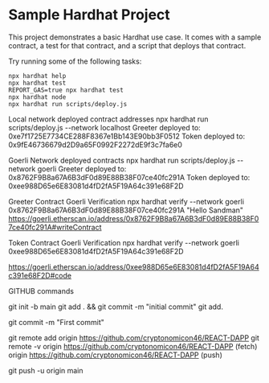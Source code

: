 # Sample Hardhat Project

This project demonstrates a basic Hardhat use case. It comes with a sample contract, a test for that contract, and a script that deploys that contract.

Try running some of the following tasks:

```shell
npx hardhat help
npx hardhat test
REPORT_GAS=true npx hardhat test
npx hardhat node
npx hardhat run scripts/deploy.js
```

Local network deployed contract addresses
npx hardhat run scripts/deploy.js --network localhost
Greeter deployed to: 0xe7f1725E7734CE288F8367e1Bb143E90bb3F0512
Token deployed to: 0x9fE46736679d2D9a65F0992F2272dE9f3c7fa6e0

Goerli Network deployed contracts
npx hardhat run scripts/deploy.js --network goerli
Greeter deployed to: 0x8762F9B8a67A6B3dF0d89E88B38F07ce40fc291A
Token deployed to: 0xee988D65e6E83081d4fD2fA5F19A64c391e68F2D

Greeter Contract Goerli Verification
npx hardhat verify --network goerli 0x8762F9B8a67A6B3dF0d89E88B38F07ce40fc291A "Hello Sandman"
https://goerli.etherscan.io/address/0x8762F9B8a67A6B3dF0d89E88B38F07ce40fc291A#writeContract

Token Contract Goerli Verification
npx hardhat verify --network goerli 0xee988D65e6E83081d4fD2fA5F19A64c391e68F2D

https://goerli.etherscan.io/address/0xee988D65e6E83081d4fD2fA5F19A64c391e68F2D#code

GITHUB commands

git init -b main
git add . && git commit -m "initial commit"
git add.

git commit -m "First commit"

git remote add origin https://github.com/cryptonomicon46/REACT-DAPP
git remote -v
origin https://github.com/cryptonomicon46/REACT-DAPP (fetch)
origin https://github.com/cryptonomicon46/REACT-DAPP (push)

git push -u origin main
